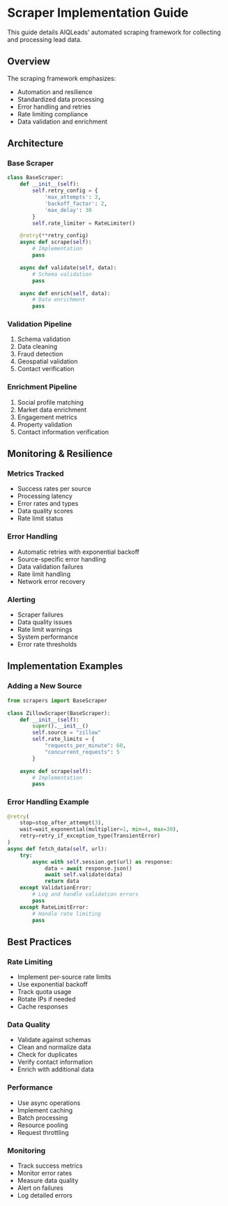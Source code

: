 # Scraper Implementation Guide

This guide details AIQLeads' automated scraping framework for collecting and processing lead data.

## Overview

The scraping framework emphasizes:
- Automation and resilience
- Standardized data processing
- Error handling and retries
- Rate limiting compliance
- Data validation and enrichment

## Architecture

### Base Scraper
```python
class BaseScraper:
    def __init__(self):
        self.retry_config = {
            'max_attempts': 3,
            'backoff_factor': 2,
            'max_delay': 30
        }
        self.rate_limiter = RateLimiter()

    @retry(**retry_config)
    async def scrape(self):
        # Implementation
        pass

    async def validate(self, data):
        # Schema validation
        pass

    async def enrich(self, data):
        # Data enrichment
        pass
```

### Validation Pipeline
1. Schema validation
2. Data cleaning
3. Fraud detection
4. Geospatial validation
5. Contact verification

### Enrichment Pipeline
1. Social profile matching
2. Market data enrichment
3. Engagement metrics
4. Property validation
5. Contact information verification

## Monitoring & Resilience

### Metrics Tracked
- Success rates per source
- Processing latency
- Error rates and types
- Data quality scores
- Rate limit status

### Error Handling
- Automatic retries with exponential backoff
- Source-specific error handling
- Data validation failures
- Rate limit handling
- Network error recovery

### Alerting
- Scraper failures
- Data quality issues
- Rate limit warnings
- System performance
- Error rate thresholds

## Implementation Examples

### Adding a New Source
```python
from scrapers import BaseScraper

class ZillowScraper(BaseScraper):
    def __init__(self):
        super().__init__()
        self.source = "zillow"
        self.rate_limits = {
            "requests_per_minute": 60,
            "concurrent_requests": 5
        }

    async def scrape(self):
        # Implementation
        pass
```

### Error Handling Example
```python
@retry(
    stop=stop_after_attempt(3),
    wait=wait_exponential(multiplier=1, min=4, max=30),
    retry=retry_if_exception_type(TransientError)
)
async def fetch_data(self, url):
    try:
        async with self.session.get(url) as response:
            data = await response.json()
            await self.validate(data)
            return data
    except ValidationError:
        # Log and handle validation errors
        pass
    except RateLimitError:
        # Handle rate limiting
        pass
```

## Best Practices

### Rate Limiting
- Implement per-source rate limits
- Use exponential backoff
- Track quota usage
- Rotate IPs if needed
- Cache responses

### Data Quality
- Validate against schemas
- Clean and normalize data
- Check for duplicates
- Verify contact information
- Enrich with additional data

### Performance
- Use async operations
- Implement caching
- Batch processing
- Resource pooling
- Request throttling

### Monitoring
- Track success metrics
- Monitor error rates
- Measure data quality
- Alert on failures
- Log detailed errors